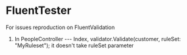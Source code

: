 # FluentTester
For issues reproduction on FluentValidation

1. In PeopleController --- Index, validator.Validate(customer, ruleSet: "MyRuleset"); it doesn't take ruleSet parameter
